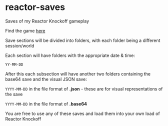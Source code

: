 # reactor-saves
Saves of my Reactor Knockoff gameplay

Find the game [here](https://cwmonkey.github.io/reactor-knockoff/)

Save sections will be divided into folders, with each folder being a different session/world

Each section will have folders with the appropriate date & time:

`YY-MM-DD` 

After this each subsection will have another two folders containing the base64 save and the visual JSON save:

`YYYY-MM-DD` in the file format of **.json** - these are for visual representations of the save

`YYYY-MM-DD` in the file format of **.base64**

You are free to use any of these saves and load them into your own load of Reactor Knockoff
